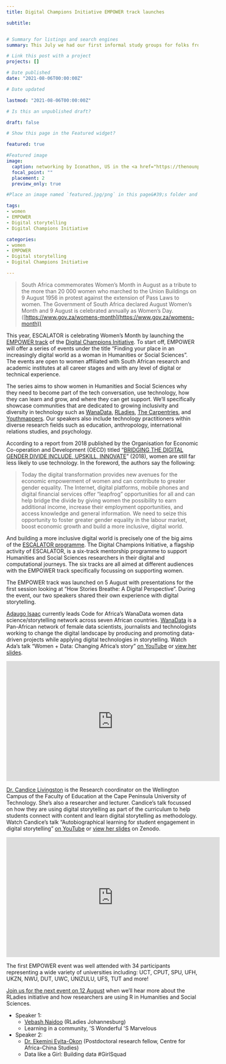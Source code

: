```yaml
---
title: Digital Champions Initiative EMPOWER track launches

subtitle:


# Summary for listings and search engines
summary: This July we had our first informal study groups for folks from Humanities or Social Sciences who want to learn Python or R or want to enhance their skills. Read more and join us!

# Link this post with a project
projects: []

# Date published
date: "2021-08-06T00:00:00Z"

# Date updated

lastmod: "2021-08-06T00:00:00Z"

# Is this an unpublished draft?

draft: false

# Show this page in the Featured widget?

featured: true

#Featured image
image:
  caption: networking by Iconathon, US in the <a href="https://thenounproject.com/Iconathon1/collection/redefining-women">Redefining Women Collection</a>
  focal_point: ""
  placement: 2
  preview_only: true

#Place an image named `featured.jpg/png` in this page&#39;s folder and customize its options here.

tags:
- women
- EMPOWER
- Digital storytelling
- Digital Champions Initiative

categories:
- women
- EMPOWER
- Digital storytelling
- Digital Champions Initiative

---
```



> South Africa commemorates Women’s Month in August as a tribute to the more than 20 000 women who marched to the Union Buildings on 9 August 1956 in protest against the extension of Pass Laws to women. The Government of South Africa declared August Women’s Month and 9 August is celebrated annually as Women’s Day. ([https://www.gov.za/womens-month](https://www.gov.za/womens-month))


This year, ESCALATOR is celebrating Women’s Month by launching the [EMPOWER track](https://escalator.sadilar.org/champions/empower) of the [Digital Champions Initiative](https://escalator.sadilar.org/champions/overview). To start off, EMPOWER will offer a series of events under the title “Finding your place in an increasingly digital world as a woman in Humanities or Social Sciences”. The events are open to women affiliated with South African research and academic institutes at all career stages and with any level of digital or technical experience. 

The series aims to show women in Humanities and Social Sciences why they need to become part of the tech conversation, use technology, how they can learn and grow, and where they can get support. We’ll specifically showcase communities that are dedicated to growing inclusivity and diversity in technology such as [WanaData](https://medium.com/wanadata-africa), [RLadies](https://rladies.org/), [The Carpentries](https://carpentries.org), and [Youthmappers](https://www.youthmappers.org/). Our speakers also include technology practitioners within diverse research fields such as education, anthropology, international relations studies, and psychology.

According to a report from 2018 published by the Organisation for Economic Co-operation and Development (OECD) titled “[BRIDGING THE DIGITAL GENDER DIVIDE INCLUDE, UPSKILL, INNOVATE](https://www.oecd.org/digital/bridging-the-digital-gender-divide.pdf)” (2018), women are still far less likely to use technology. In the foreword, the authors say the following:

> Today the digital transformation provides new avenues for the economic empowerment of women and can contribute to greater gender equality. The Internet, digital platforms, mobile phones and digital financial services offer “leapfrog” opportunities for all and can help bridge the divide by giving women the possibility to earn additional income, increase their employment opportunities, and access knowledge and general information. We need to seize this opportunity to foster greater gender equality in the labour market, boost economic growth and build a more inclusive, digital world.

And building a more inclusive digital world is precisely one of the big aims of the [ESCALATOR programme](https://escalator.sadilar.org). The Digital Champions Initiative, a flagship activity of ESCALATOR, is a six-track mentorship programme to support Humanities and Social Sciences researchers in their digital and computational journeys. The six tracks are all aimed at different audiences with the EMPOWER track specifically focussing on supporting women.

The EMPOWER track was launched on 5 August with presentations for the first session looking at “How Stories Breathe: A Digital Perspective”. During the event, our two speakers shared their own experience with digital storytelling. 

[Adaugo Isaac](https://www.linkedin.com/in/adaugoonyebuchi/) currently leads Code for Africa’s WanaData women data science/storytelling network across seven African countries. [WanaData](https://medium.com/wanadata-africa) is a Pan-African network of female data scientists, journalists and technologists working to change the digital landscape by producing and promoting data-driven projects while applying digital technologies in storytelling. Watch Ada’s talk “Women + Data: Changing Africa’s story” [on YouTube](https://www.youtube.com/watch?v=Zf2vcungb_E) or [view her slides](https://docs.google.com/presentation/d/e/2PACX-1vSTbKvkOLX8qzWvxTWYWBpuJ8SySybAQQ8KdAY5tuEmO9xn7HTBzzoKe4bjp7_vCNCchHX419x4DR8t/pub?start=false&loop=false&delayms=3000&slide=id.g9046600c8b_0_0).

<iframe width="560" height="315" src="https://www.youtube.com/embed/Zf2vcungb_E" title="YouTube video player" frameborder="0" allow="accelerometer; autoplay; clipboard-write; encrypted-media; gyroscope; picture-in-picture" allowfullscreen></iframe>

[Dr. Candice Livingston](https://sites.google.com/view/drcandicelivingston/home) is the Research coordinator on the Wellington Campus of the Faculty of Education at the Cape Peninsula University of Technology. She’s also a researcher and lecturer. Candice’s talk focussed on how they are using digital storytelling as part of the curriculum to help students connect with content and learn digital storytelling as methodology. Watch Candice’s talk “Autobiographical learning for student engagement in digital storytelling” [on YouTube](https://youtu.be/rakXAc4VF6E) or [view her slides](https://doi.org/10.5281/zenodo.5163072) on Zenodo.

<iframe width="560" height="315" src="https://www.youtube.com/embed/rakXAc4VF6E" title="YouTube video player" frameborder="0" allow="accelerometer; autoplay; clipboard-write; encrypted-media; gyroscope; picture-in-picture" allowfullscreen></iframe>
 
The first EMPOWER event was well attended with 34 participants representing a wide variety of universities including: UCT, CPUT, SPU, UFH, UKZN, NWU, DUT, UWC, UNIZULU, UFS, TUT and more!

[Join us for the next event on 12 August](https://www.google.com/url?q=https://www.eventbrite.com/e/finding-your-place-as-woman-in-an-increasingly-digital-world-tickets-164179915547&sa=D&source=editors&ust=1628166402715000&usg=AOvVaw0KAyBd2j3tqiYG1JnVqBDz) when we’ll hear more about the RLadies initiative and how researchers are using R in Humanities and Social Sciences.
- Speaker 1: 
  - [Vebash Naidoo](https://education.rstudio.com/trainers/people/naidoo+vebashini/) (RLadies Johannesburg) 
  - Learning in a community, 'S Wonderful 'S Marvelous
- Speaker 2:
  - [Dr. Ekemini Eyita-Okon](https://www.linkedin.com/in/ekemini-eyita-okon-10b77a76/) (Postdoctoral research fellow, Centre for Africa-China Studies)
  - Data like a Girl: Building data #GirlSquad
